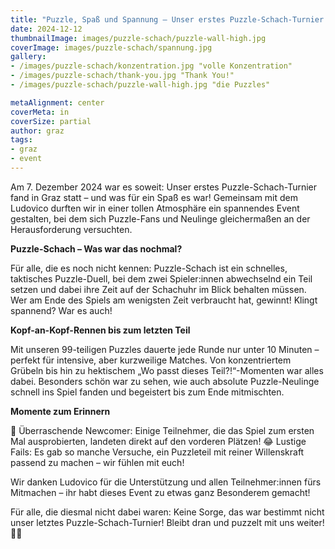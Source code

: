```yaml
---
title: "Puzzle, Spaß und Spannung – Unser erstes Puzzle-Schach-Turnier!"
date: 2024-12-12
thumbnailImage: images/puzzle-schach/puzzle-wall-high.jpg
coverImage: images/puzzle-schach/spannung.jpg
gallery:
- /images/puzzle-schach/konzentration.jpg "volle Konzentration"
- /images/puzzle-schach/thank-you.jpg "Thank You!"
- /images/puzzle-schach/puzzle-wall-high.jpg "die Puzzles"

metaAlignment: center
coverMeta: in
coverSize: partial
author: graz
tags:
- graz
- event
---
```


Am 7. Dezember 2024 war es soweit: Unser erstes Puzzle-Schach-Turnier fand in Graz statt – und was für ein Spaß es war! 
Gemeinsam mit dem Ludovico durften wir in einer tollen Atmosphäre ein spannendes Event gestalten, bei dem sich Puzzle-Fans und Neulinge gleichermaßen an der Herausforderung versuchten.
<!--more-->

<b>Puzzle-Schach – Was war das nochmal?</b>

Für alle, die es noch nicht kennen: Puzzle-Schach ist ein schnelles, taktisches Puzzle-Duell, bei dem zwei Spieler:innen abwechselnd ein Teil setzen und dabei ihre Zeit auf der Schachuhr im Blick behalten müssen. Wer am Ende des Spiels am wenigsten Zeit verbraucht hat, gewinnt! Klingt spannend? War es auch!


<b>Kopf-an-Kopf-Rennen bis zum letzten Teil</b>

Mit unseren 99-teiligen Puzzles dauerte jede Runde nur unter 10 Minuten – perfekt für intensive, aber kurzweilige Matches. Von konzentriertem Grübeln bis hin zu hektischem „Wo passt dieses Teil?!“-Momenten war alles dabei. Besonders schön war zu sehen, wie auch absolute Puzzle-Neulinge schnell ins Spiel fanden und begeistert bis zum Ende mitmischten.


<b>Momente zum Erinnern</b>

🎉 Überraschende Newcomer: Einige Teilnehmer, die das Spiel zum ersten Mal ausprobierten, landeten direkt auf den vorderen Plätzen!
😂 Lustige Fails: Es gab so manche Versuche, ein Puzzleteil mit reiner Willenskraft passend zu machen – wir fühlen mit euch!

Wir danken Ludovico für die Unterstützung und allen Teilnehmer:innen fürs Mitmachen – ihr habt dieses Event zu etwas ganz Besonderem gemacht!

Für alle, die diesmal nicht dabei waren: Keine Sorge, das war bestimmt nicht unser letztes Puzzle-Schach-Turnier! Bleibt dran und puzzelt mit uns weiter! 🧩🔥
